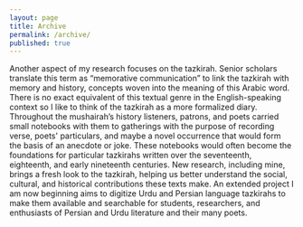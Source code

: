 ```yaml
---
layout: page
title: Archive
permalink: /archive/
published: true
---
```


Another aspect of my research focuses on the tazkirah. Senior scholars translate this term as “memorative communication” to link the tazkirah with memory and history, concepts woven into the meaning of this Arabic word. There is no exact equivalent of this textual genre in the English-speaking context so I like to think of the tazkirah as a more formalized diary. Throughout the mushairah’s history listeners, patrons, and poets carried small notebooks with them to gatherings with the purpose of recording verse, poets' particulars, and maybe a novel occurrence that would form the basis of an anecdote or joke. These notebooks would often become the foundations for particular tazkirahs written over the seventeenth, eighteenth, and early nineteenth centuries. New research, including mine, brings a fresh look to the tazkirah, helping us better understand the social, cultural, and historical contributions these texts make. An extended project I am now beginning aims to digitize Urdu and Persian language tazkirahs to make them available and searchable for students, researchers, and enthusiasts of Persian and Urdu literature and their many poets.
